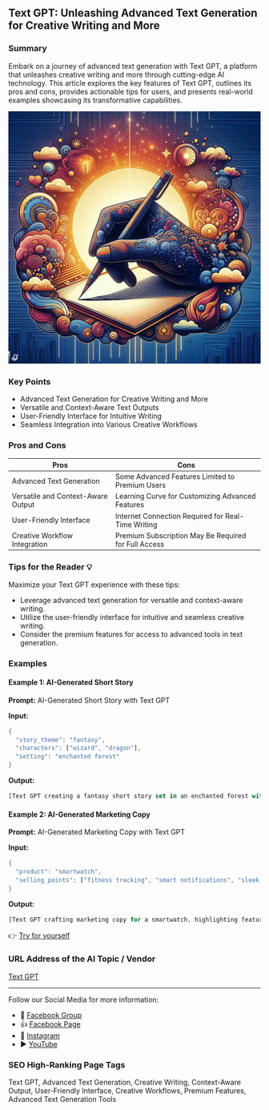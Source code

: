 ## Text GPT: Unleashing Advanced Text Generation for Creative Writing and More

### Summary
Embark on a journey of advanced text generation with Text GPT, a platform that unleashes creative writing and more through cutting-edge AI technology. This article explores the key features of Text GPT, outlines its pros and cons, provides actionable tips for users, and presents real-world examples showcasing its transformative capabilities.

<img src="./textgpt.webp" alt="Text GPT Image"/>

### Key Points
- Advanced Text Generation for Creative Writing and More
- Versatile and Context-Aware Text Outputs
- User-Friendly Interface for Intuitive Writing
- Seamless Integration into Various Creative Workflows

### Pros and Cons

| Pros                             | Cons                                               |
| -------------------------------- | -------------------------------------------------- |
| Advanced Text Generation          | Some Advanced Features Limited to Premium Users   |
| Versatile and Context-Aware Output| Learning Curve for Customizing Advanced Features |
| User-Friendly Interface           | Internet Connection Required for Real-Time Writing |
| Creative Workflow Integration     | Premium Subscription May Be Required for Full Access|

### Tips for the Reader 💡
Maximize your Text GPT experience with these tips:
- Leverage advanced text generation for versatile and context-aware writing.
- Utilize the user-friendly interface for intuitive and seamless creative writing.
- Consider the premium features for access to advanced tools in text generation.

### Examples

#### Example 1: AI-Generated Short Story
**Prompt:** AI-Generated Short Story with Text GPT

**Input:**
```dart
{
  "story_theme": "fantasy",
  "characters": ["wizard", "dragon"],
  "setting": "enchanted forest"
}
```

**Output:**
```dart
[Text GPT creating a fantasy short story set in an enchanted forest with characters like a wizard and a dragon]
```

#### Example 2: AI-Generated Marketing Copy
**Prompt:** AI-Generated Marketing Copy with Text GPT

**Input:**
```dart
{
  "product": "smartwatch",
  "selling_points": ["fitness tracking", "smart notifications", "sleek design"]
}
```

**Output:**
```dart
[Text GPT crafting marketing copy for a smartwatch, highlighting features like fitness tracking, smart notifications, and a sleek design]
```

👉 <a href="https://textgpt.net/" target="_blank">Try for yourself</a>

### URL Address of the AI Topic / Vendor
<a href="https://textgpt.net/" target="_blank">Text GPT</a>

---

Follow our Social Media for more information:

- 📘 <a href="https://www.facebook.com/groups/trionxai" target="_blank">Facebook Group</a>
- 👍 <a href="https://www.facebook.com/ai.trionxai" target="_blank">Facebook Page</a>
- 📸 <a href="https://www.instagram.com/trionxai/" target="_blank">Instagram</a>
- ▶️ <a href="https://www.youtube.com/@robotdocs/" target="_blank">YouTube</a>

### SEO High-Ranking Page Tags
Text GPT, Advanced Text Generation, Creative Writing, Context-Aware Output, User-Friendly Interface, Creative Workflows, Premium Features, Advanced Text Generation Tools